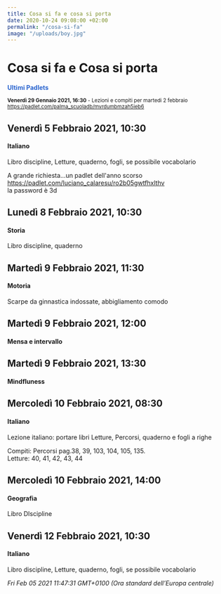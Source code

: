 ```yaml
---
title: Cosa si fa e cosa si porta
date: 2020-10-24 09:08:00 +02:00
permalink: "/cosa-si-fa"
image: "/uploads/boy.jpg"
---
```


# Cosa si fa e Cosa si porta
<span style="color:#2B65CF">__Ultimi Padlets__</span> 

<sup>__Venerdì 29 Gennaio 2021, 16:30__ - Lezioni e compiti per martedi 2 febbraio
<a href="https://padlet.com/palma_scuoladb/mvrdumbmzah5ieb6" id="ow622" __is_owner="true">https://padlet.com/palma_scuoladb/mvrdumbmzah5ieb6</a>  </sup>

## Venerdì 5 Febbraio 2021, 10:30
#### Italiano
Libro discipline, Letture, quaderno, fogli, se possibile vocabolario  
  
A grande richiesta...un padlet dell'anno scorso  
https://padlet.com/luciano_calaresu/ro2b05gwtfhxlthv  
la password è 3d  
## Lunedì 8 Febbraio 2021, 10:30
#### Storia
Libro discipline, quaderno  
## Martedì 9 Febbraio 2021, 11:30
#### Motoria
Scarpe da ginnastica indossate, abbigliamento comodo  
## Martedì 9 Febbraio 2021, 12:00
#### Mensa e intervallo
  
## Martedì 9 Febbraio 2021, 13:30
#### Mindfluness
  
## Mercoledì 10 Febbraio 2021, 08:30
#### Italiano
Lezione italiano: portare libri Letture, Percorsi, quaderno e fogli a righe  
  
  
Compiti: Percorsi pag.38, 39, 103, 104, 105, 135.  
Letture: 40, 41, 42, 43, 44  
## Mercoledì 10 Febbraio 2021, 14:00
#### Geografia
Libro DIscipline  
## Venerdì 12 Febbraio 2021, 10:30
#### Italiano
Libro discipline, Letture, quaderno, fogli, se possibile vocabolario  

_Fri Feb 05 2021 11:47:31 GMT+0100 (Ora standard dell’Europa centrale)_